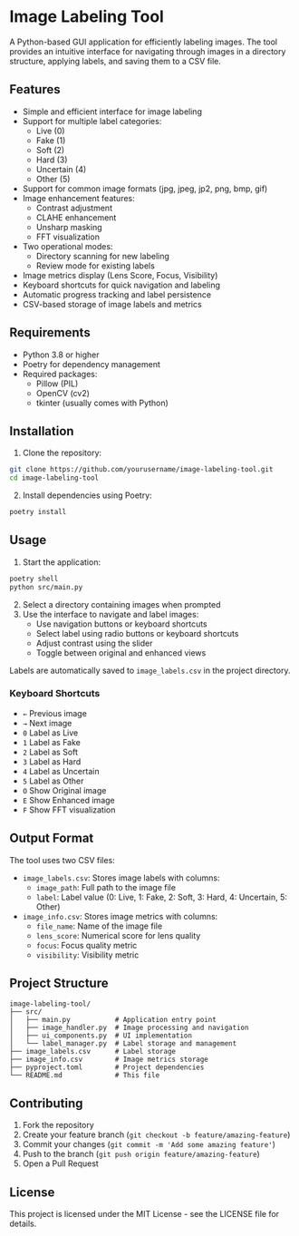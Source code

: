 # Image Labeling Tool

A Python-based GUI application for efficiently labeling images. The tool provides an intuitive interface for navigating through images in a directory structure, applying labels, and saving them to a CSV file.

## Features

- Simple and efficient interface for image labeling
- Support for multiple label categories:
  - Live (0)
  - Fake (1)
  - Soft (2)
  - Hard (3)
  - Uncertain (4)
  - Other (5)
- Support for common image formats (jpg, jpeg, jp2, png, bmp, gif)
- Image enhancement features:
  - Contrast adjustment
  - CLAHE enhancement
  - Unsharp masking
  - FFT visualization
- Two operational modes:
  - Directory scanning for new labeling
  - Review mode for existing labels
- Image metrics display (Lens Score, Focus, Visibility)
- Keyboard shortcuts for quick navigation and labeling
- Automatic progress tracking and label persistence
- CSV-based storage of image labels and metrics

## Requirements

- Python 3.8 or higher
- Poetry for dependency management
- Required packages:
  - Pillow (PIL)
  - OpenCV (cv2)
  - tkinter (usually comes with Python)

## Installation

1. Clone the repository:
```bash
git clone https://github.com/yourusername/image-labeling-tool.git
cd image-labeling-tool
```

2. Install dependencies using Poetry:
```bash
poetry install
```

## Usage

1. Start the application:
```bash
poetry shell
python src/main.py
```

2. Select a directory containing images when prompted
3. Use the interface to navigate and label images:
   - Use navigation buttons or keyboard shortcuts
   - Select label using radio buttons or keyboard shortcuts
   - Adjust contrast using the slider
   - Toggle between original and enhanced views

Labels are automatically saved to `image_labels.csv` in the project directory.

### Keyboard Shortcuts

- `←` Previous image
- `→` Next image
- `0` Label as Live
- `1` Label as Fake
- `2` Label as Soft
- `3` Label as Hard
- `4` Label as Uncertain
- `5` Label as Other
- `O` Show Original image
- `E` Show Enhanced image
- `F` Show FFT visualization

## Output Format

The tool uses two CSV files:
- `image_labels.csv`: Stores image labels with columns:
  - `image_path`: Full path to the image file
  - `label`: Label value (0: Live, 1: Fake, 2: Soft, 3: Hard, 4: Uncertain, 5: Other)
- `image_info.csv`: Stores image metrics with columns:
  - `file_name`: Name of the image file
  - `lens_score`: Numerical score for lens quality
  - `focus`: Focus quality metric
  - `visibility`: Visibility metric

## Project Structure

```
image-labeling-tool/
├── src/
│   ├── main.py           # Application entry point
│   ├── image_handler.py  # Image processing and navigation
│   ├── ui_components.py  # UI implementation
│   └── label_manager.py  # Label storage and management
├── image_labels.csv      # Label storage
├── image_info.csv        # Image metrics storage
├── pyproject.toml        # Project dependencies
└── README.md             # This file
```

## Contributing

1. Fork the repository
2. Create your feature branch (`git checkout -b feature/amazing-feature`)
3. Commit your changes (`git commit -m 'Add some amazing feature'`)
4. Push to the branch (`git push origin feature/amazing-feature`)
5. Open a Pull Request

## License

This project is licensed under the MIT License - see the LICENSE file for details.